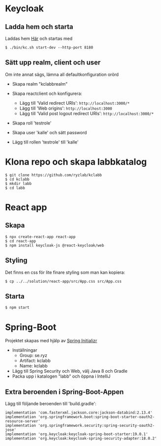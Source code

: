 # Keycloak
## Ladda hem och starta
Laddas hem [Här](https://github.com/keycloak/keycloak/releases/download/19.0.3/keycloak-19.0.3.zip) och startas med
````
$ ./bin/kc.sh start-dev --http-port 8180
````

## Sätt upp realm, client och user

Om inte annat sägs, lämna all defaultkonfiguration orörd

* Skapa realm "kclabbrealm"

* Skapa reactclient och konfigurera:
  * Lägg till 'Valid redirect URIs': `http://localhost:3000/*`
  * Lägg till 'Web origins': `http://localhost:3000`
  * Lägg till 'Valid post logout redirect URIs': `http://localhost:3000/*`

* Skapa roll 'testrole'
* Skapa user 'kalle' och sätt password
* Lägg till rollen 'testrole' till 'kalle'


# Klona repo och skapa labbkatalog
````
$ git clone https://github.com/ryzlab/kclabb
$ cd kclabb
$ mkdir labb
$ cd labb
````

# React app
## Skapa
````
$ npx create-react-app react-app
$ cd react-app
$ npm install keycloak-js @react-keycloak/web
````

## Styling
Det finns en css för lite finare styling som man kan kopiera:

````
$ cp ../../solution/react-app/src/App.css src/App.css
````

## Starta
````
$ npm start
````

# Spring-Boot
Projektet skapas med hjälp av [Spring Initializr](https://start.spring.io)

* Inställningar
  - Group: se.ryz
  - Artifact: kclabb
  - Name: kclabb
* Lägg till Spring Security och Web, välj Java 8 och Gradle
* Packa upp i katalogen "labb" och öppna i IntelliJ

## Extra beroenden i Spring-Boot-Appen
Lägg till följande beroenden till 'build.gradle':
````
implementation 'com.fasterxml.jackson.core:jackson-databind:2.13.4'
implementation 'org.springframework.boot:spring-boot-starter-oauth2-resource-server'
implementation 'org.springframework.security:spring-security-oauth2-jose'
implementation 'org.keycloak:keycloak-spring-boot-starter:19.0.1'
implementation 'org.keycloak:keycloak-spring-security-adapter:18.0.2'
````
